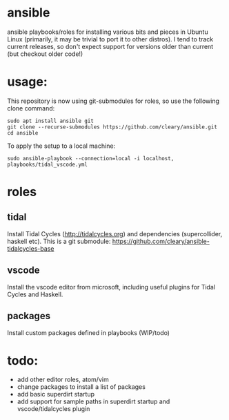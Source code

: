 # ansible
ansible playbooks/roles for installing various bits and pieces in Ubuntu Linux (primarily, it may be trivial to port it to other distros). I tend to track current releases, so don't expect support for versions older than current (but checkout older code!)

# usage:
This repository is now using git-submodules for roles, so use the following clone command:

```
sudo apt install ansible git
git clone --recurse-submodules https://github.com/cleary/ansible.git
cd ansible
```
To apply the setup to a local machine:

```
sudo ansible-playbook --connection=local -i localhost, playbooks/tidal_vscode.yml
```

# roles

## tidal
Install Tidal Cycles (http://tidalcycles.org) and dependencies (supercollider, haskell etc).
This is a git submodule: https://github.com/cleary/ansible-tidalcycles-base

## vscode
Install the vscode editor from microsoft, including useful plugins for Tidal Cycles and Haskell.

## packages
Install custom packages defined in playbooks (WIP/todo)

# todo:
* add other editor roles, atom/vim
* change packages to install a list of packages
* add basic superdirt startup
* add support for sample paths in superdirt startup and vscode/tidalcycles plugin
